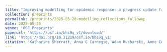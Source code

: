 ```yaml
---
title: "Improving modelling for epidemic response: a progress update from a community of UK infectious disease modellers"
collection: preprints
permalink: /preprints/2025-05-20-modelling_reflections_followup
date: 2025-05-20
venue: 'OSF Preprints'
paperurl: 'https://osf.io/bhs9q_v1/download/'
link: 'https://doi.org/10.31219/osf.io/bhs9q_v1'
citation: 'Katharine Sherratt, Anna C Carnegie, Adam Kucharski, Anne Cori, Carl AB Pearson, <b>Edward M Hill</b>, Elizabeth Fearon, Emily Nightingale, Julián Villabona Arenas, Li Pi, Nicholas Davies, Sabine van Elsland, Sebastian Funk, Yang Liu, Sam Abbott. (2025). &quot;Improving modelling for epidemic response: a progress update from a community of UK infectious disease modellers.&quot; <i>OSF Preprints</i>. doi: 10.31219/osf.io/bhs9q_v1'
---
```


